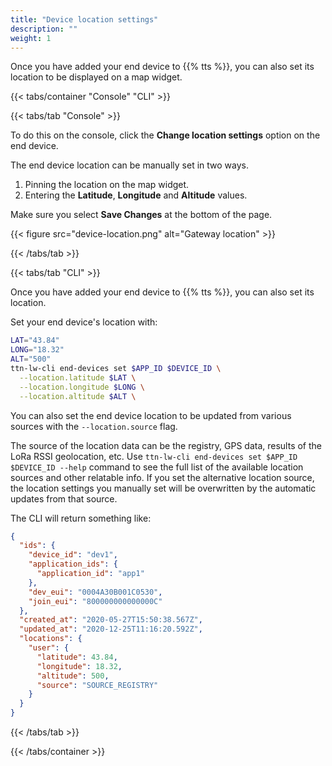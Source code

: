 ```yaml
---
title: "Device location settings"
description: ""
weight: 1
---
```


Once you have added your end device to {{% tts %}}, you can also set its location to be displayed on a map widget.

<!--more-->

{{< tabs/container "Console" "CLI" >}}

{{< tabs/tab "Console" >}}

To do this on the console, click the **Change location settings** option on the end device.

The end device location can be manually set in two ways.

1. Pinning the location on the map widget.
2. Entering the **Latitude**, **Longitude** and **Altitude** values.

Make sure you select **Save Changes** at the bottom of the page.

{{< figure src="device-location.png" alt="Gateway location" >}}

{{< /tabs/tab >}}

{{< tabs/tab "CLI" >}}

Once you have added your end device to {{% tts %}}, you can also set its location.

Set your end device's location with:

```bash
LAT="43.84"
LONG="18.32"
ALT="500"
ttn-lw-cli end-devices set $APP_ID $DEVICE_ID \
  --location.latitude $LAT \
  --location.longitude $LONG \
  --location.altitude $ALT \
```

You can also set the end device location to be updated from various sources with the `--location.source` flag.

The source of the location data can be the registry, GPS data, results of the LoRa RSSI geolocation, etc. Use `ttn-lw-cli end-devices set $APP_ID $DEVICE_ID --help` command to see the full list of the available location sources and other relatable info. If you set the alternative location source, the location settings you manually set will be overwritten by the automatic updates from that source.

The CLI will return something like:

```json
{
  "ids": {
    "device_id": "dev1",
    "application_ids": {
      "application_id": "app1"
    },
    "dev_eui": "0004A30B001C0530",
    "join_eui": "800000000000000C"
  },
  "created_at": "2020-05-27T15:50:38.567Z",
  "updated_at": "2020-12-25T11:16:20.592Z",
  "locations": {
    "user": {
      "latitude": 43.84,
      "longitude": 18.32,
      "altitude": 500,
      "source": "SOURCE_REGISTRY"
    }
  }
}
```

{{< /tabs/tab >}}

{{< /tabs/container >}}

